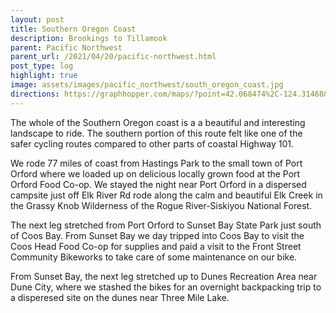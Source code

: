 ```yaml
---
layout: post
title: Southern Oregon Coast
description: Brookings to Tillamook
parent: Pacific Northwest
parent_url: /2021/04/20/pacific-northwest.html
post_type: log
highlight: true
image: assets/images/pacific_northwest/south_oregon_coast.jpg
directions: https://graphhopper.com/maps/?point=42.068474%2C-124.31468&point=42.74583%2C-124.49692&point=42.789102%2C-124.491749&point=42.729014%2C-124.396391&point=43.330617%2C-124.371586&point=43.340161%2C-124.264812&point=43.37202%2C-124.211533&point=43.95736%2C-124.119587&locale=en-us&elevation=true&profile=bike&use_miles=false&selected_detail=Elevation&layer=TF%20Cycle
---
```


<script src="https://cdn.jsdelivr.net/npm/publicalbum@latest/embed-ui.min.js" async></script>
<div class="pa-carousel-widget"
  data-link="https://photos.app.goo.gl/rvNnZfg8hhnLwXCD6"
  data-title="South Oregon Coast - Brookings to Port Orford"
  data-description="19 new photos added to shared album">
  <object data="https://lh3.googleusercontent.com/W0sdE2wC-msAxpuGOFBN9baOCLS_ra4E5XBTc5UvP-TOvZvUsUKYxJIkF3zYWyTKoexUBt7USIgtJvDYTiQuA7UPJAJBMse_aN3eEQ7wzmvtb_GpH1tEfe1yvM5SknB9Rej1as_cDQ=w1920-h1080"></object>
  <object data="https://lh3.googleusercontent.com/N4Kz4-NHWTvP5A8fYVtFQ4bIGG8dxQlo5v85Oy2JD0CIcia4dEKZ2snJwXLDpe30jZRcWswYqs75nR_FdMJVbkEdtvRSU4MCmATRLEn0z0Ba1UoFIwrzSpmNRgdDfMz255X11jI3Lw=w1920-h1080"></object>
  <object data="https://lh3.googleusercontent.com/igU1cTT0Wfu60KHsqymOP6NcD0qqQKWPk8700YHC--AJ4SfPKiBR7Rgqhu6eAEofD-655vvbhBJUf6h5pqrSne5mzwRwsxb_AualdSgFdwRfIJzpzOK8t1XzWnEkBfO7ouDVU35QNQ=w1920-h1080"></object>
  <object data="https://lh3.googleusercontent.com/9tnTHq4KdTF9054PmP5PBvScy52bW9Vo0TnYFdbHToCl5orVB7cQUrDXkpOanMKKeJZtx5P9fOjaxUihR3Popgs6J8A-DGNo7X0x0exogCQ5x6m-6-D8hsmQp0XAsA-KMWgS3WNupg=w1920-h1080"></object>
  <object data="https://lh3.googleusercontent.com/5gzM7BD2KkzydH7qgY032tyZOyoqAqVI2wGPSQDWYUDW0zZxWi_VllT5AL_WuOAS_EYA1eserYq2PqVAxITQPQ7s2ZRTRAMp3uTRvuwXIZVYPOFkawuE0YHEa8M-C81cto1b2i-Nvw=w1920-h1080"></object>
  <object data="https://lh3.googleusercontent.com/rYkRu7AFtvIkhu0HN1u0U9ywwfNFz6CN_NiB_92IE1dQB9bYPTx7nTjIU8QJy-z-zyxjfHIMm4yEpEoGrK5g9NHKZhdVoZMXH_h2aDcWwDp12vBgH-v7xax8hM2G_9wAIv5rCHxf7g=w1920-h1080"></object>
  <object data="https://lh3.googleusercontent.com/R5eO5oVG9QFivYtwEF0Enkxf-nRZ0lCixYaOrKS0juPj1VbMJN9KcEn0FUc9WLLOaY2Q9NPklsJmTEf7ik1Ewh1mEa9QBFPEozR4pO3okQTHGc-3BkzcatF7IP3gXVx3YJp6yT5XQA=w1920-h1080"></object>
  <object data="https://lh3.googleusercontent.com/N-JFW5pN4CfH8uoEfFdPCy4fsbzf3w6kfU9DuuY-gPfDdnO-wjazfltTj2ab5X8zDdV0iPvgVG8pTSdYe0dqYCkwvZYeLFCQ77kjVzo85z-1WNHubW2lpVQcbQAmqjKdLkr81hnQvw=w1920-h1080"></object>
  <object data="https://lh3.googleusercontent.com/rb8K2QuPJAdFr_XA5DM02aOEE2CyWAI-cMgMv-tp-LUbBwLMWQe8hSJvyTxbLPZql4ZMWkH-FeeGlsho9hIS64vspR8qWlH9PDnF-BLit_YtuVuXbTEeLks8iKfo7eTMGleKUDKEgQ=w1920-h1080"></object>
  <object data="https://lh3.googleusercontent.com/hLlCiXdCQhP4O4JZOqaDzAQw7SkC753Awp9RSdkJuCaIGYdixH8Cp3wYY9IcabUnMKaNi7TnLiphSExzoox4MM010ZdVOiOHCoVIvxPAEH701JmINML-LGdC6D12mwdLUx9QdYNVJA=w1920-h1080"></object>
  <object data="https://lh3.googleusercontent.com/KyGUjwa8nncawHjdb1d7YOTEY1aCJ3rHEmWC2sespVuig2nsRNrEMXPsFhnq-swbJsR405zRLplsoxHiUjSNl7LdjNLujo8hCJU1X-2CdXZnv_ug_2XIxod7TppFBsD2xCFR61mWnQ=w1920-h1080"></object>
  <object data="https://lh3.googleusercontent.com/30-BwhLN_36sVjjzm-U_dDgLq1O8-nBRa2zP6xJ3KRi4GeGRmyth641lKfc0CAic3pNzRQ2HIsfJ6jumIBQxKB5nSdpV6KoNvoOdQgcx-wrZdHzt0NT4Nd0xt-lPI0YtSgMjsxonYg=w1920-h1080"></object>
  <object data="https://lh3.googleusercontent.com/H3XReR4KVXaeMlLNSnS4AfrR5S9XW5pafye4IT3vbgIGon2Rhkiu8xqb9UlJapLxN9vVaDhRby1ZbaRZ4iCbRvJNtLPndsBEbnE6B1Qix3l7XDHxv91dMGgTt6T1_8Uf9T0jl05STQ=w1920-h1080"></object>
  <object data="https://lh3.googleusercontent.com/oLuEE48ahOALfwjebRZWqNEJUXORJrC32evDJalmp9IBQYCf0Sd2Lq5_lnQnbP1z5XafhjERpbnYKAl0zIe_McbBOdoIBiTJDs46IwnMm4nJeMU3iTcX6KvTxfjwk0AzpZwKrspu0A=w1920-h1080"></object>
  <object data="https://lh3.googleusercontent.com/Qy1IkyQbQ_EwucIKqRN-nzEOdPSxt0n0-BeFpluDBiIU0zDrSs4BJ0CGP70fCwkdOfUGCULsSR0iYLIVYa-xDplv0aEPH0kq6WYOqCv35zDlhAVnKxyTFEss4oTGaP5NIOpNNYLRkw=w1920-h1080"></object>
  <object data="https://lh3.googleusercontent.com/NWj1S7ZsS3CK1YwGs2AqkgvRU5EslVonRWkSg5s6pSwcLnx_yQ7Mqoc2XHgVcArVJdxll9ObftSM9VpkEA89pUZJCOmpDJnR_CasNd4IKrpMnLUercUyJ0cdcajoJHKqiiT526QcEA=w1920-h1080"></object>
  <object data="https://lh3.googleusercontent.com/yWYxFrJ2ulqPv-Pm-sbxubu9HXMrLWfWrnJbfhQV8RpNAM9V-emethLz8N5uwy0hDu-cq_aYU7EDDj5LY8UgOaQDuA0Aj2cm2e6F3WoydsbHObN64VJkDf383NzgmqB3cwum7EPX3w=w1920-h1080"></object>
  <object data="https://lh3.googleusercontent.com/kcVTrRApMWgETYD6iwZ_N-DmuJzBnSA-WG-VATBTEl_yesZnLeWdrSBJjUDdeU6TM6JVCKBgdRX9FX0X6oIUGjO5VOt8NcoSaklMrEAeHss9xTXY-Pxr1Zfl4D_6swfzQF5je47fjA=w1920-h1080"></object>
  <object data="https://lh3.googleusercontent.com/ss3XEd_gVSB0lfinWLC5xJ5ckoQZz9qfthOegyBM_4vqeCQIGzofkp9o0t-mXM0NKtGTa8Yx7ApU0gAp9jxWaZ0I71Wvy3lR1l05bEU9JcmNszhD1fcp2kSGJHd5nQaEDVBwzEaJDw=w1920-h1080"></object>
</div>


The whole of the Southern Oregon coast is a a beautiful and interesting landscape to ride.  The southern portion of this route felt like one of the safer cycling routes compared to other parts of coastal Highway 101.

We rode 77 miles of coast from Hastings Park to the small town of Port Orford where we loaded up on delicious locally grown food at the Port Orford Food Co-op. We stayed the night near Port Orford in a dispersed campsite just off Elk River Rd rode along the calm and beautiful Elk Creek in the Grassy Knob Wilderness of the Rogue River-Siskiyou National Forest.

The next leg stretched from Port Orford to Sunset Bay State Park just south of Coos Bay.  From Sunset Bay we day tripped into Coos Bay to visit the Coos Head Food Co-op for supplies and paid a visit to the Front Street Community Bikeworks to take care of some maintenance on our bike.

From Sunset Bay, the next leg stretched up to Dunes Recreation Area near Dune City, where we stashed the bikes for an overnight backpacking trip to a disperesed site on the dunes near Three Mile Lake.

